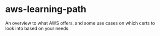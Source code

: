 # aws-learning-path
An overview to what AWS offers, and some use cases on which certs to look into based on your needs.
